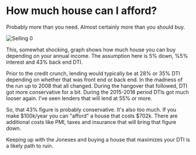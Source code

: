 # How much house can I afford?

Probably more than you need.  Almost certainly more than you should buy.

![Selling 0](/images/8/Income%20Purchase.png)

This, somewhat shocking, graph shows how much house you can buy depending on your annual income.  The assumption here is 5% down, %5% interest and 43% back end DTI.

Prior to the credit crunch, lending would typically be at 28% or 35% DTI depending on whether that was front end or back end.  In the madness of the run up to 2008 that all changed.  During the hangover that followed, DTI got more conservative for a bit.  During the 2015-2018 period DTIs got much looser again.  I've seen lenders that will lend at 55% or more.  

So, that 43% figure is probably conservative.  It's also too much.  If you make $100k/year you can "afford" a house that costs $702k.  There are additional costs like PMI, taxes and insurance that will bring that figure down.

Keeping up with the Joneses and buying a house that maximizes your DTI is a likely path to ruin.
